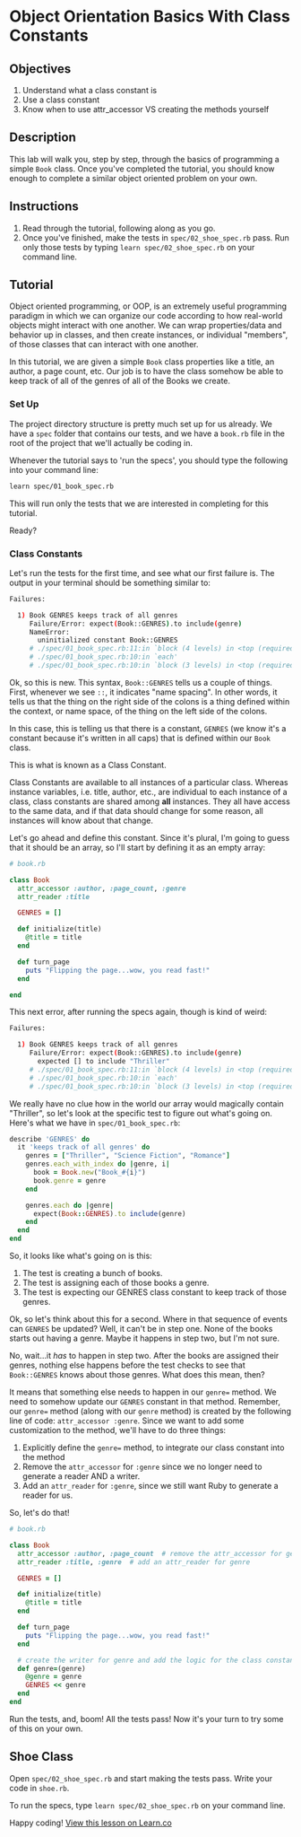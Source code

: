 # Object Orientation Basics With Class Constants

## Objectives
1. Understand what a class constant is
2. Use a class constant
3. Know when to use attr_accessor VS creating the methods yourself

## Description

This lab will walk you, step by step, through the basics of programming a simple `Book` class. Once you've completed the tutorial, you should know enough to complete a similar object oriented problem on your own.

## Instructions

1. Read through the tutorial, following along as you go.
2. Once you've finished, make the tests in `spec/02_shoe_spec.rb` pass. Run only those tests by typing `learn spec/02_shoe_spec.rb` on your command line.

## Tutorial

Object oriented programming, or OOP, is an extremely useful programming paradigm in which we can organize our code according to how real-world objects might interact with one another. We can wrap properties/data and behavior up in classes, and then create instances, or individual "members", of those classes that can interact with one another.

In this tutorial, we are given a simple `Book` class properties like a title, an author, a page count, etc. Our job is to have the class somehow be able to keep track of all of the genres of all of the Books we create.

### Set Up

The project directory structure is pretty much set up for us already. We have a `spec` folder that contains our tests, and we have a `book.rb` file in the root of the project that we'll actually be coding in.

Whenever the tutorial says to 'run the specs', you should type the following into your command line:

```bash
learn spec/01_book_spec.rb
```

This will run only the tests that we are interested in completing for this tutorial.

Ready?

### Class Constants

Let's run the tests for the first time, and see what our first failure is. The output in your terminal should be something similar to:

```bash
Failures:

  1) Book GENRES keeps track of all genres
     Failure/Error: expect(Book::GENRES).to include(genre)
     NameError:
       uninitialized constant Book::GENRES
     # ./spec/01_book_spec.rb:11:in `block (4 levels) in <top (required)>'
     # ./spec/01_book_spec.rb:10:in `each'
     # ./spec/01_book_spec.rb:10:in `block (3 levels) in <top (required)>'
```

Ok, so this is new. This syntax, `Book::GENRES` tells us a couple of things. First, whenever we see `::`, it indicates "name spacing". In other words, it tells us that the thing on the right side of the colons is a thing defined within the context, or name space, of the thing on the left side of the colons.

In this case, this is telling us that there is a constant, `GENRES` (we know it's a constant because it's written in all caps) that is defined within our `Book` class.

This is what is known as a Class Constant.

Class Constants are available to all instances of a particular class. Whereas instance variables, i.e. title, author, etc., are individual to each instance of a class, class constants are shared among **all** instances. They all have access to the same data, and if that data should change for some reason, all instances will know about that change.

Let's go ahead and define this constant. Since it's plural, I'm going to guess that it should be an array, so I'll start by defining it as an empty array:

```ruby
# book.rb

class Book
  attr_accessor :author, :page_count, :genre
  attr_reader :title

  GENRES = []

  def initialize(title)
    @title = title
  end

  def turn_page
    puts "Flipping the page...wow, you read fast!"
  end

end
```

This next error, after running the specs again, though is kind of weird:

```bash
Failures:

  1) Book GENRES keeps track of all genres
     Failure/Error: expect(Book::GENRES).to include(genre)
       expected [] to include "Thriller"
     # ./spec/01_book_spec.rb:11:in `block (4 levels) in <top (required)>'
     # ./spec/01_book_spec.rb:10:in `each'
     # ./spec/01_book_spec.rb:10:in `block (3 levels) in <top (required)>'
```

We really have no clue how in the world our array would magically contain "Thriller", so let's look at the specific test to figure out what's going on. Here's what we have in `spec/01_book_spec.rb`:

```ruby
describe 'GENRES' do
  it 'keeps track of all genres' do
    genres = ["Thriller", "Science Fiction", "Romance"]
    genres.each_with_index do |genre, i|
      book = Book.new("Book_#{i}")
      book.genre = genre
    end

    genres.each do |genre|
      expect(Book::GENRES).to include(genre)
    end
  end
end
```

So, it looks like what's going on is this:

1. The test is creating a bunch of books.
2. The test is assigning each of those books a genre.
3. The test is expecting our GENRES class constant to keep track of those genres.

Ok, so let's think about this for a second. Where in that sequence of events can `GENRES` be updated? Well, it can't be in step one. None of the books starts out having a genre. Maybe it happens in step two, but I'm not sure.

No, wait...it *has* to happen in step two. After the books are assigned their genres, nothing else happens before the test checks to see that `Book::GENRES` knows about those genres. What does this mean, then?

It means that something else needs to happen in our `genre=` method. We need to somehow update our `GENRES` constant in that method. Remember, our `genre=` method (along with our `genre` method) is created by the following line of code: `attr_accessor :genre`. Since we want to add some customization to the method, we'll have to do three things:

1. Explicitly define the `genre=` method, to integrate our class constant into the method
2. Remove the `attr_accessor` for `:genre` since we no longer need to generate a reader AND a writer.
3. Add an `attr_reader` for `:genre`, since we still want Ruby to generate a reader for us.


So, let's do that!

```ruby
# book.rb

class Book
  attr_accessor :author, :page_count  # remove the attr_accessor for genre
  attr_reader :title, :genre  # add an attr_reader for genre

  GENRES = []

  def initialize(title)
    @title = title
  end

  def turn_page
    puts "Flipping the page...wow, you read fast!"
  end

  # create the writer for genre and add the logic for the class constant
  def genre=(genre)
    @genre = genre
    GENRES << genre 
  end
end
```

Run the tests, and, boom! All the tests pass!
Now it's your turn to try some of this on your
own.

## Shoe Class

Open `spec/02_shoe_spec.rb` and start making the tests pass. Write your code in `shoe.rb`.

To run the specs, type `learn spec/02_shoe_spec.rb` on your command line.

Happy coding!
<a href='https://learn.co/lessons/oo-basics-with-class-constants' data-visibility='hidden'>View this lesson on Learn.co</a>

